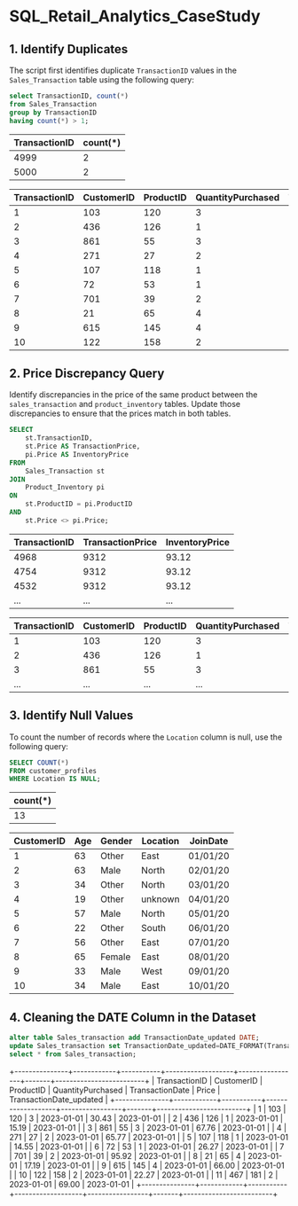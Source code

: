 # SQL_Retail_Analytics_CaseStudy

## 1. Identify Duplicates

The script first identifies duplicate `TransactionID` values in the `Sales_Transaction` table using the following query:

````sql
select TransactionID, count(*)
from Sales_Transaction
group by TransactionID
having count(*) > 1;
````

| TransactionID | count(*) |
|---------------|----------|
| 4999          | 2        |
| 5000          | 2        |

| TransactionID | CustomerID | ProductID | QuantityPurchased | TransactionDate | Price |
|---------------|------------|-----------|-------------------|-----------------|-------|
| 1             | 103        | 120       | 3                 | 2023-01-01      | 30.43 |
| 2             | 436        | 126       | 1                 | 2023-01-01      | 15.19 |
| 3             | 861        | 55        | 3                 | 2023-01-01      | 67.76 |
| 4             | 271        | 27        | 2                 | 2023-01-01      | 65.77 |
| 5             | 107        | 118       | 1                 | 2023-01-01      | 14.55 |
| 6             | 72         | 53        | 1                 | 2023-01-01      | 26.27 |
| 7             | 701        | 39        | 2                 | 2023-01-01      | 95.92 |
| 8             | 21         | 65        | 4                 | 2023-01-01      | 17.19 |
| 9             | 615        | 145       | 4                 | 2023-01-01      | 66.00 |
| 10            | 122        | 158       | 2                 | 2023-01-01      | 22.27 |

## 2. Price Discrepancy Query

Identify discrepancies in the price of the same product between the `sales_transaction` and `product_inventory` tables. Update those discrepancies to ensure that the prices match in both tables.

```sql
SELECT 
    st.TransactionID, 
    st.Price AS TransactionPrice, 
    pi.Price AS InventoryPrice 
FROM 
    Sales_Transaction st 
JOIN 
    Product_Inventory pi 
ON 
    st.ProductID = pi.ProductID 
AND 
    st.Price <> pi.Price;
```

| TransactionID | TransactionPrice | InventoryPrice |
|---------------|------------------|----------------|
| 4968          | 9312             | 93.12          |
| 4754          | 9312             | 93.12          |
| 4532          | 9312             | 93.12          |
| ...           | ...              | ...            |

| TransactionID | CustomerID | ProductID | QuantityPurchased | TransactionDate | Price |
|---------------|------------|-----------|-------------------|-----------------|-------|
| 1             | 103        | 120       | 3                 | 2023-01-01      | 30.43 |
| 2             | 436        | 126       | 1                 | 2023-01-01      | 15.19 |
| 3             | 861        | 55        | 3                 | 2023-01-01      | 67.76 |
| ...           | ...        | ...       | ...               | ...             | ...   |

## 3. Identify Null Values

To count the number of records where the `Location` column is null, use the following query:

```sql
SELECT COUNT(*) 
FROM customer_profiles 
WHERE Location IS NULL;
```
| count(*) |
|----------|
|       13 |

| CustomerID | Age | Gender | Location | JoinDate  |
|------------|-----|--------|----------|-----------|
| 1          | 63  | Other  | East     | 01/01/20  |
| 2          | 63  | Male   | North    | 02/01/20  |
| 3          | 34  | Other  | North    | 03/01/20  |
| 4          | 19  | Other  | unknown  | 04/01/20  |
| 5          | 57  | Male   | North    | 05/01/20  |
| 6          | 22  | Other  | South    | 06/01/20  |
| 7          | 56  | Other  | East     | 07/01/20  |
| 8          | 65  | Female | East     | 08/01/20  |
| 9          | 33  | Male   | West     | 09/01/20  |
| 10         | 34  | Male   | East     | 10/01/20  |


## 4. Cleaning the DATE Column in the Dataset

```sql
alter table Sales_transaction add TransactionDate_updated DATE;
update Sales_transaction set TransactionDate_updated=DATE_FORMAT(TransactionDate, '%Y-%m-%d');
select * from Sales_transaction;
```
+---------------+------------+-----------+-------------------+-----------------+-------+-------------------------+
| TransactionID | CustomerID | ProductID | QuantityPurchased | TransactionDate | Price | TransactionDate_updated |
+---------------+------------+-----------+-------------------+-----------------+-------+-------------------------+
|             1 |        103 |       120 |                 3 | 2023-01-01      | 30.43 | 2023-01-01              |
|             2 |        436 |       126 |                 1 | 2023-01-01      | 15.19 | 2023-01-01              |
|             3 |        861 |        55 |                 3 | 2023-01-01      | 67.76 | 2023-01-01              |
|             4 |        271 |        27 |                 2 | 2023-01-01      | 65.77 | 2023-01-01              |
|             5 |        107 |       118 |                 1 | 2023-01-01      | 14.55 | 2023-01-01              |
|             6 |         72 |        53 |                 1 | 2023-01-01      | 26.27 | 2023-01-01              |
|             7 |        701 |        39 |                 2 | 2023-01-01      | 95.92 | 2023-01-01              |
|             8 |         21 |        65 |                 4 | 2023-01-01      | 17.19 | 2023-01-01              |
|             9 |        615 |       145 |                 4 | 2023-01-01      | 66.00 | 2023-01-01              |
|            10 |        122 |       158 |                 2 | 2023-01-01      | 22.27 | 2023-01-01              |
|            11 |        467 |       181 |                 2 | 2023-01-01      | 69.00 | 2023-01-01              |
+---------------+------------+-----------+-------------------+-----------------+-------+-------------------------+



